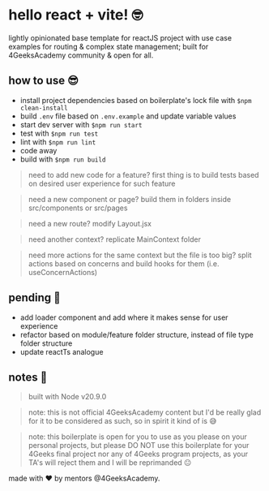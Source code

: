 # hello react + vite! 🤓
lightly opinionated base template for reactJS project with use case examples for routing & complex state management; built for 4GeeksAcademy community & open for all.

## how to use 😎
- install project dependencies based on boilerplate's lock file with `$npm clean-install`
- build `.env` file based on `.env.example` and update variable values
- start dev server with `$npm run start`
- test with `$npm run test`
- lint with `$npm run lint`
- code away
- build with `$npm run build`

> need to add new code for a feature? first thing is to build tests based on desired user experience for such feature

> need a new component or page? build them in folders inside src/components or src/pages

> need a new route? modify Layout.jsx

> need another context? replicate MainContext folder

> need more actions for the same context but the file is too big? split actions based on concerns and build hooks for them (i.e. useConcernActions)

## pending 🤪
- add loader component and add where it makes sense for user experience
- refactor based on module/feature folder structure, instead of file type folder structure
- update reactTs analogue

## notes 📝

> built with Node v20.9.0

> note: this is not official 4GeeksAcademy content but I'd be really glad for it to be considered as such, so in spirit it kind of is 😅

> note: this boilerplate is open for you to use as you please on your personal projects, but please DO NOT use this boilerplate for your 4Geeks final project nor any of 4Geeks program projects, as your TA's will reject them and I will be reprimanded 😐

made with ♥ by mentors @4GeeksAcademy.